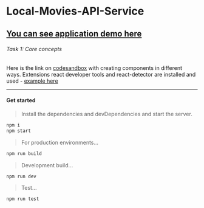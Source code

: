 # Local-Movies-API-Service
## [You can see application demo here](https://annaloiko.github.io/Local-Movies-API-Service/) 

###### Task 1: Core concepts
Here is the link on [codesandbox](https://codesandbox.io/s/fragrant-river-u4ggc?file=/src/App.js) with creating components in different ways.
Extensions react developer tools and react-detector are installed and used - [example here](https://pastenow.ru/BLK3A)

---
#### Get started
> Install the dependencies and devDependencies and start the server.

```sh
npm i
npm start
```

>For production environments...

```sh
npm run build
```

>Development build...
```sh
npm run dev
```
>Test...
```sh
npm run test
```
